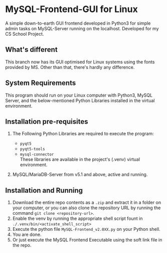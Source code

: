 # MySQL-Frontend-GUI for Linux

A simple down-to-earth GUI frontend developed in Python3 for simple admin tasks on MySQL-Server running on the localhost. Developed for my CS School Project.

## What's different

This branch now has its GUI optimised for Linux systems using the fonts provided by MS.
Other than that, there's hardly any difference.

## System Requirements

This program should run on your Linux computer with Python3, MySQL Server, and the below-mentioned Python Libraries installed in the virtual environment.

## Installation pre-requisites

1. The Following Python Libraries are required to execute the program:
    - `pyqt5`
    - `pyqt5-tools`
    - `mysql-connector`
    \
    These libraries are available in the project's (.venv) virtual environment.

2. MySQL/MariaDB-Server from v5.1 and above, active and running.

## Installation and Running

1. Download the entire repo contents as a `.zip` and extract it in a folder on your computer, or you can also clone the repository URL by running the command `git clone <repository-url>`.
2. Enable the venv by running the appropriate shell script fount in `./.venv/bin/<activate_shell_script>`
3. Execute the python file `MySQL-Frontend_v2.0XX.py` on your Python shell.
4. You are done.
5. Or just execute the MySQL Frontend Executable using the soft link file in the repo.
